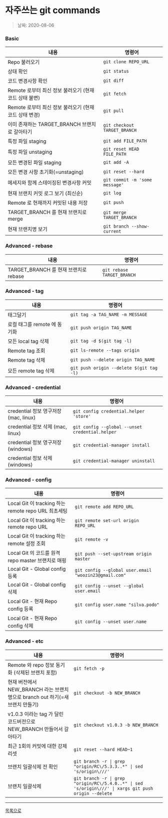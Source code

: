 # 자주쓰는 git commands

> 날짜: 2020-08-06


### Basic

내용 | 명령어
--- | ---
Repo 불러오기 | `git clone REPO_URL`
상태 확인 | `git status`
코드 변경사항 확인 | `git diff`
Remote 로부터 최신 정보 불러오기 (현재 코드 상태 불변) | `git fetch`
Remote 로부터 최신 정보 불러오기 (현재 코드 상태 변경) | `git pull`
이미 존재하는 TARGET_BRANCH 브랜치로 갈아타기 | `git checkout TARGET_BRANCH`
특정 파일 staging | `git add FILE_PATH`
특정 파일 unstaging | `git reset HEAD FILE_PATH`
모든 변경된 파일 staging | `git add -A`
모든 변경 사항 초기화(=unstaging) | `git reset --hard`
메세지와 함께 스테이징된 변경사항 커밋 | `git commit -m 'some message'`
현재 브랜치 커밋 로그 보기 (최신순) | `git log`
Remote 로 현재까지 커밋된 내용 저장 | `git push`
TARGET_BRANCH 를 현재 브랜치로 merge | `git merge TARGET_BRANCH`
현재 브랜치명 보기 | `git branch --show-current`

### Advanced - rebase

내용 | 명령어
--- | ---
TARGET_BRANCH 를 현재 브랜치로 rebase | `git rebase TARGET_BRANCH`

### Advanced - tag

내용 | 명령어
--- | ---
태그달기 | `git tag -a TAG_NAME -m MESSAGE`
로컬 태그를 remote 에 동기화 | `git push origin TAG_NAME`
모든 local tag 삭제 | `git tag -d $(git tag -l)`
Remote tag 조회 | `git ls-remote --tags origin`
Remote tag 삭제 | `git push --delete origin TAG_NAME`
모든 remote tag 삭제 | `git push origin --delete $(git tag -l) `


### Advanced - credential

내용 | 명령어
--- | ---
credential 정보 영구저장 (mac, linux) | `git config credential.helper 'store'`
credential 정보 삭제 (mac, linux) | `git config --global --unset credential.helper`
credential 정보 영구저장 (windows) | `git credential-manager install`
credential 정보 삭제 (windows) | `git credential-manager uninstall`


### Advanced - config

내용 | 명령어
--- | ---
Local Git 이 tracking 하는 remote repo URL 최초세팅 | `git remote add REPO_URL`
Local Git 이 tracking 하는 remote repo URL  | `git remote set-url origin REPO_URL`
Local Git 이 tracking 하는 remote 설정 조회 | `git remote -v`
Local Git 의 코드를 원격 repo master 브랜치로 매핑 | `git push --set-upstream origin master`
Local Git - Global config 등록 | `git config --global user.email "woozin23@gmail.com"`
Local Git - Global config 삭제 | `git config --unset --global user.email`
Local Git - 현재 Repo config 등록 | `git config user.name "silva.podo"`
Local Git - 현재 Repo config 삭제 | `git config --unset user.name`


### Advanced - etc

내용 | 명령어
--- | ---
Remote 와 repo 정보 동기화 (삭제된 브랜치 포함) | `git fetch -p`
현재 버전에서 NEW_BRANCH 라는 브랜치 명으로 branch out 하기(=새 브랜치 만들기) | `git checkout -b NEW_BRANCH`
v1.0.3 이라는 tag 가 달린 코드버전으로 NEW_BRANCH 만들어서 갈아타기 | `git checkout v1.0.3 -b NEW_BRANCH`
최근 1회의 커밋에 대한 강제 리셋 | `git reset --hard HEAD~1`
브랜치 일괄삭제 전 확인 | `git branch -r \| grep "origin/RC\/5.3.3..*" \| sed 's/origin\///'`
브랜치 일괄삭제 | `git branch -r \| grep "origin/RC\/5.4.0..*" \| sed 's/origin\///' \| xargs git push origin --delete`


---

[목록으로](/../../tree/master/kor)

